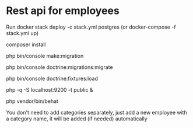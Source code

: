 # Rest api for employees

Run docker stack deploy -c stack.yml postgres (or docker-compose -f stack.yml up)

composer install

php bin/console make:migration

php bin/console doctrine:migrations:migrate

php bin/console doctrine:fixtures:load


php -q -S localhost:9200 -t public &

php vendor/bin/behat

You don't need to add categories separately, just add a new employee with a category name, it will be added (if needed) automatically 



